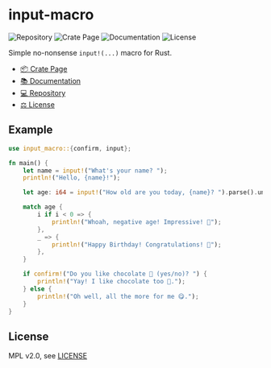 # input-macro

![Repository](https://img.shields.io/static/v1?label=GitHub&message=Repository&color=blue&logo=github)
![Crate Page](https://img.shields.io/crates/v/input-macro?logo=rust)
![Documentation](https://img.shields.io/docsrs/input-macro?logo=rust)
![License](https://img.shields.io/crates/l/input-macro)

Simple no-nonsense `input!(...)` macro for Rust.

+ [📦 Crate Page](https://crates.io/crates/input-macro)
+ [📚 Documentation](https://docs.rs/input-macro)
+ [💻 Repository](https://github.com/sunsetkookaburra/input-macro)
+ [⚖️ License](https://github.com/sunsetkookaburra/input-macro/blob/main/LICENSE)

## Example

```rust
use input_macro::{confirm, input};

fn main() {
    let name = input!("What's your name? ");
    println!("Hello, {name}!");

    let age: i64 = input!("How old are you today, {name}? ").parse().unwrap();

    match age {
        i if i < 0 => {
            println!("Whoah, negative age! Impressive! 🌌");
        },
        _ => {
            println!("Happy Birthday! Congratulations! 🥳");
        },
    }

    if confirm!("Do you like chocolate 🍫 (yes/no)? ") {
        println!("Yay! I like chocolate too 🙂.");
    } else {
        println!("Oh well, all the more for me 😋.");
    }
}
```

## License

MPL v2.0, see [LICENSE](./LICENSE)
